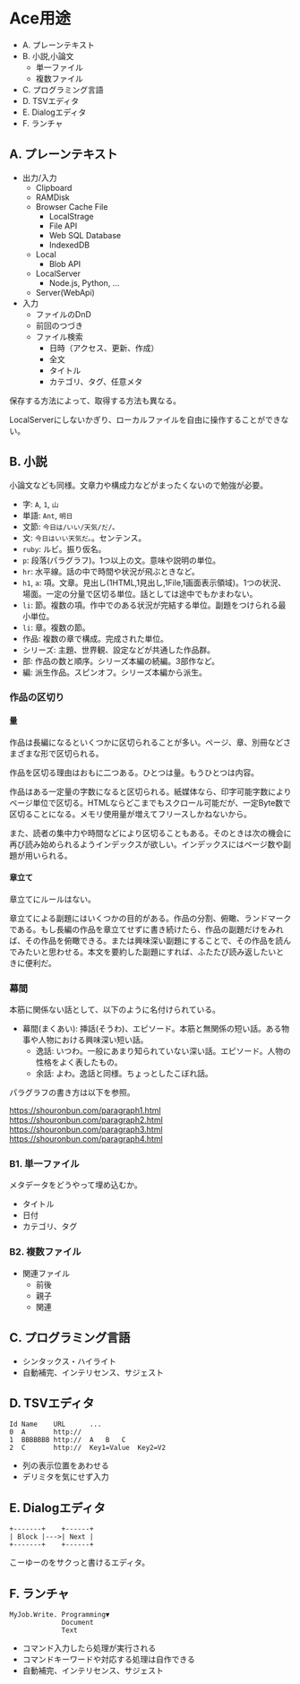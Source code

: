 # Ace用途

* A. プレーンテキスト
* B. 小説,小論文
    * 単一ファイル
    * 複数ファイル
* C. プログラミング言語
* D. TSVエディタ
* E. Dialogエディタ
* F. ランチャ

## A. プレーンテキスト

* 出力/入力
    * Clipboard
    * RAMDisk
    * Browser Cache File
        * LocalStrage
        * File API
        * Web SQL Database
        * IndexedDB
    * Local
        * Blob API
    * LocalServer
        * Node.js, Python, ...
    * Server(WebApi)
* 入力
    * ファイルのDnD
    * 前回のつづき
    * ファイル検索
        * 日時（アクセス、更新、作成）
        * 全文
        * タイトル
        * カテゴリ、タグ、任意メタ

保存する方法によって、取得する方法も異なる。

LocalServerにしないかぎり、ローカルファイルを自由に操作することができない。

## B. 小説

小論文なども同様。文章力や構成力などがまったくないので勉強が必要。

* 字: `A`, `1`, `山`
* 単語: `Ant`, `明日`
* 文節: `今日は/いい/天気/だ/。`
* 文: `今日はいい天気だ。`。センテンス。
* `ruby`: ルビ。振り仮名。
* `p`: 段落(パラグラフ)。1つ以上の文。意味や説明の単位。
* `hr`: 水平線。話の中で時間や状況が飛ぶときなど。
* `h1`, `a`: 項。文章。見出し(1HTML,1見出し,1File,1画面表示領域)。1つの状況、場面。一定の分量で区切る単位。話としては途中でもかまわない。
* `li`: 節。複数の項。作中でのある状況が完結する単位。副題をつけられる最小単位。
* `li`: 章。複数の節。
* 作品: 複数の章で構成。完成された単位。
* シリーズ: 主題、世界観、設定などが共通した作品群。
* 部: 作品の数と順序。シリーズ本編の続編。3部作など。
* 編: 派生作品。スピンオフ。シリーズ本編から派生。

### 作品の区切り

#### 量

作品は長編になるといくつかに区切られることが多い。ページ、章、別冊などさまざまな形で区切られる。

作品を区切る理由はおもに二つある。ひとつは量。もうひとつは内容。

作品はある一定量の字数になると区切られる。紙媒体なら、印字可能字数によりページ単位で区切る。HTMLならどこまでもスクロール可能だが、一定Byte数で区切ることになる。メモリ使用量が増えてフリースしかねないから。

また、読者の集中力や時間などにより区切ることもある。そのときは次の機会に再び読み始められるようインデックスが欲しい。インデックスにはページ数や副題が用いられる。

#### 章立て

章立てにルールはない。

章立てによる副題にはいくつかの目的がある。作品の分割、俯瞰、ランドマークである。もし長編の作品を章立てせずに書き続けたら、作品の副題だけをみれば、その作品を俯瞰できる。または興味深い副題にすることで、その作品を読んでみたいと思わせる。本文を要約した副題にすれば、ふたたび読み返したいときに便利だ。

### 幕間

本筋に関係ない話として、以下のように名付けられている。

* 幕間(まくあい): 挿話(そうわ)、エピソード。本筋と無関係の短い話。ある物事や人物における興味深い短い話。
    * 逸話: いつわ。一般にあまり知られていない深い話。エピソード。人物の性格をよく表したもの。
    * 余話: よわ。逸話と同様。ちょっとしたこぼれ話。

パラグラフの書き方は以下を参照。

https://shouronbun.com/paragraph1.html
https://shouronbun.com/paragraph2.html
https://shouronbun.com/paragraph3.html
https://shouronbun.com/paragraph4.html

### B1. 単一ファイル

メタデータをどうやって埋め込むか。

* タイトル
* 日付
* カテゴリ、タグ

### B2. 複数ファイル

* 関連ファイル
    * 前後
    * 親子
    * 関連

## C. プログラミング言語

* シンタックス・ハイライト
* 自動補完、インテリセンス、サジェスト

## D. TSVエディタ

```
Id Name    URL      ...
0  A       http://
1  BBBBBBB http://  A   B   C
2  C       http://  Key1=Value  Key2=V2
```

* 列の表示位置をあわせる
* デリミタを気にせず入力

## E. Dialogエディタ

```
+-------+    +------+
| Block |--->| Next |
+-------+    +------+
```

こーゆーのをサクっと書けるエディタ。

## F. ランチャ

```
MyJob.Write. Programming▼
             Document
             Text
```

* コマンド入力したら処理が実行される
* コマンドキーワードや対応する処理は自作できる
* 自動補完、インテリセンス、サジェスト

